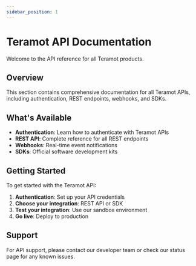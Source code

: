 ```yaml
---
sidebar_position: 1
---
```


# Teramot API Documentation

Welcome to the API reference for all Teramot products.

## Overview

This section contains comprehensive documentation for all Teramot APIs, including authentication, REST endpoints, webhooks, and SDKs.

## What's Available

- **Authentication**: Learn how to authenticate with Teramot APIs
- **REST API**: Complete reference for all REST endpoints
- **Webhooks**: Real-time event notifications
- **SDKs**: Official software development kits

## Getting Started

To get started with the Teramot API:

1. **Authentication**: Set up your API credentials
2. **Choose your integration**: REST API or SDK
3. **Test your integration**: Use our sandbox environment
4. **Go live**: Deploy to production

## Support

For API support, please contact our developer team or check our status page for any known issues.
